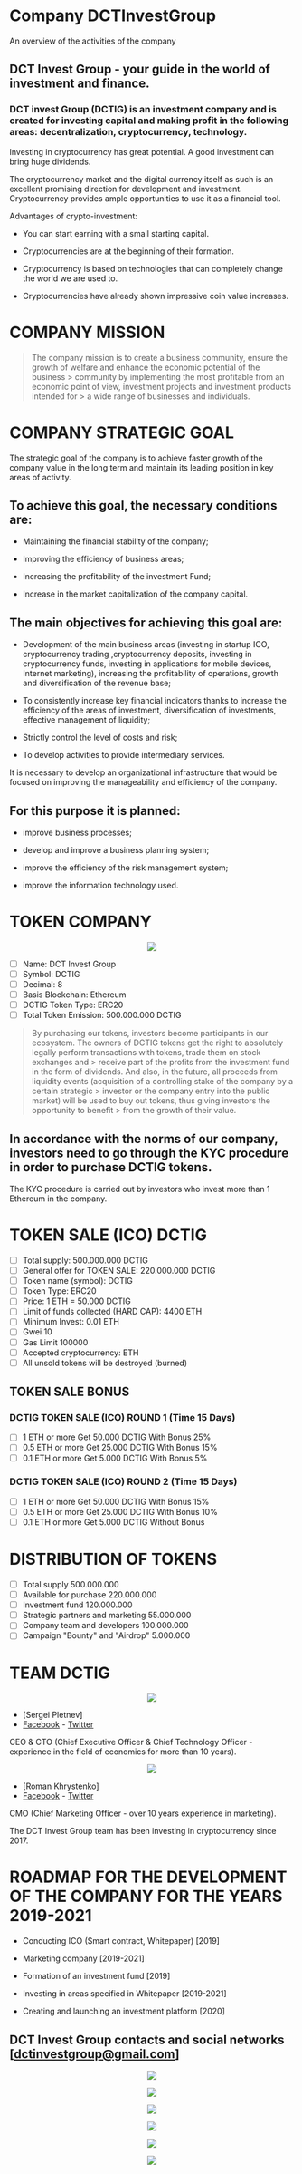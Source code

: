 # Company DCTInvestGroup
An overview of the activities of the company

## DCT Invest Group - your guide in the world of investment and finance.

### DCT invest Group (DCTIG) is an investment company and is created for investing capital and making profit in the following areas: decentralization, cryptocurrency, technology.

Investing in cryptocurrency has great potential.  A good investment can bring huge dividends.

The cryptocurrency market and the digital currency itself as such is an excellent promising direction for development and investment.  Cryptocurrency provides ample opportunities to use it as a financial tool.

Advantages of crypto-investment:

*	You can start earning with a small starting capital.

*	Cryptocurrencies are at the beginning of their formation.

*	Cryptocurrency is based on technologies that can completely change the world we are used to.

*	Cryptocurrencies have already shown impressive coin value increases.

# COMPANY MISSION

> The company mission is to create a business community, ensure the growth of welfare and enhance the economic potential of the business > community by implementing the most profitable from an economic point of view, investment projects and investment products intended for > a wide range of businesses and individuals. 

# COMPANY STRATEGIC GOAL

The strategic goal of the company is to achieve faster growth of the company value in the long term and maintain its leading position in key areas of activity.

## To achieve this goal, the necessary conditions are:

*	Maintaining the financial stability of the company;

*	Improving the efficiency of business areas;

*	Increasing the profitability of the investment Fund;

*	Increase in the market capitalization of the company capital.

## The main objectives for achieving this goal are:

*	Development of the main business areas (investing in startup ICO, cryptocurrency trading ,cryptocurrency deposits, investing in cryptocurrency funds, investing in applications for mobile devices, Internet marketing), increasing the profitability of operations, growth and diversification of the revenue base;

*	To consistently increase key financial indicators thanks to increase the efficiency of the areas of investment, diversification of investments, effective management of liquidity;

*	Strictly control the level of costs and risk;

*	To develop activities to provide intermediary services.

It is necessary to develop an organizational infrastructure that would be focused on improving the manageability and efficiency of the company.

## For this purpose it is planned:

*	improve business processes;

*	develop and improve a business planning system;

*	improve the efficiency of the risk management system;

*	improve the information technology used. 

# TOKEN COMPANY

<center><img src='https://github.com/DCTInvestGroup/About-the-company-DCTInvestGroup/blob/master/image/logo/LOGO_DCTIG_308х308.png'></center>

- [ ] Name: DCT Invest Group
- [ ] Symbol: DCTIG
- [ ] Decimal: 8  
- [ ] Basis Blockchain: Ethereum
- [ ] DCTIG Token Type: ERC20
- [ ] Total Token Emission: 500.000.000 DCTIG 

> By purchasing our tokens, investors become participants in our ecosystem.
> The owners of DCTIG tokens get the right to absolutely legally perform transactions with tokens, trade them on stock exchanges and    > receive part of the profits from the investment fund in the form of dividends. 
> And also, in the future, all proceeds from liquidity events (acquisition of a controlling stake of the company by a certain strategic > investor or the company entry into the public market) will be used to buy out tokens, thus giving investors the opportunity to benefit > from the growth of their value.

## In accordance with the norms of our company, investors need to go through the KYC procedure in order to purchase DCTIG tokens. 
The KYC procedure is carried out by investors who invest more than 1 Ethereum in the company.

# TOKEN SALE (ICO) DCTIG

- [ ] Total supply: 500.000.000 DCTIG
- [ ] General offer for TOKEN SALE: 220.000.000 DCTIG
- [ ] Token name (symbol): DCTIG
- [ ] Token Type: ERC20 
- [ ] Price: 1 ETH = 50.000 DCTIG
- [ ] Limit of funds collected (HARD CAP): 4400 ETH
- [ ] Minimum Invest: 0.01 ETH
- [ ] Gwei 10 
- [ ] Gas Limit 100000
- [ ] Accepted cryptocurrency: ETH
- [ ] All unsold tokens will be destroyed (burned)

## TOKEN SALE BONUS

### DCTIG TOKEN SALE (ICO) ROUND 1 (Time 15 Days) 

- [ ] 1 ETH or more Get 50.000 DCTIG With Bonus 25%
- [ ] 0.5 ETH or more Get 25.000 DCTIG With Bonus 15%
- [ ] 0.1 ETH or more Get 5.000 DCTIG With Bonus 5% 

### DCTIG TOKEN SALE (ICO) ROUND 2 (Time 15 Days) 

- [ ] 1 ETH or more Get 50.000 DCTIG With Bonus 15%
- [ ] 0.5 ETH or more Get 25.000 DCTIG With Bonus 10%
- [ ] 0.1 ETH or more Get 5.000 DCTIG Without Bonus 

# DISTRIBUTION OF TOKENS

- [ ] Total supply 500.000.000
- [ ] Available for purchase 220.000.000
- [ ] Investment fund 120.000.000
- [ ] Strategic partners and marketing 55.000.000
- [ ] Company team and developers 100.000.000
- [ ] Campaign "Bounty" and "Airdrop" 5.000.000

# TEAM DCTIG 

<center><img src='https://github.com/DCTInvestGroup/About-the-company-DCTInvestGroup/blob/master/image/photo%20profile/CEO%20%26%20CTO%20-%20Sergei%20Pletnev.png'></center>

- [Sergei Pletnev] 
- [Facebook](https://www.facebook.com/sergei.pletnev.965)    - [Twitter](https://twitter.com/ps_sergei)

CEO & CTO (Chief Executive Officer & Chief Technology Officer - experience in the field of economics for more than 10 years).

<center><img src='https://github.com/DCTInvestGroup/About-the-company-DCTInvestGroup/blob/master/image/photo%20profile/CMO%20-%20Roman%20Khrystenko.png'></center>

- [Roman Khrystenko] 
- [Facebook](https://www.facebook.com/Rombik0428)    - [Twitter](https://twitter.com/Rombik0428)

CMO (Chief Marketing Officer - over 10 years experience in marketing).

The DCT Invest Group team has been investing in cryptocurrency since 2017.

# ROADMAP FOR THE DEVELOPMENT OF THE COMPANY FOR THE YEARS 2019-2021

*	Conducting ICO (Smart contract, Whitepaper) [2019]

*	Marketing company [2019-2021]

*	Formation of an investment fund [2019] 

*	Investing in areas specified in Whitepaper [2019-2021]

*	Creating and launching an investment platform [2020] 

## DCT Invest Group contacts and social networks [dctinvestgroup@gmail.com]

[<center><img src='https://github.com/DCTInvestGroup/About-the-company-DCTInvestGroup/blob/master/image/icon/sidebar_sites_earth_world_globe_20458.png'></center>](https://www.facebook.com/DCTInvestGroup)

[<center><img src='https://github.com/DCTInvestGroup/About-the-company-DCTInvestGroup/blob/master/image/icon/1491579586-yumminkysocialmedia21_83091.png'></center>](https://www.facebook.com/DCTInvestGroup)

[<center><img src='https://github.com/DCTInvestGroup/About-the-company-DCTInvestGroup/blob/master/image/icon/1491579542-yumminkysocialmedia22_83078.png'></center>](https://twitter.com/DCTInvestGroup)

[<center><img src='https://github.com/DCTInvestGroup/About-the-company-DCTInvestGroup/blob/master/image/icon/telegram_icon-icons.com_72055.png'></center>](https://t.me/DCTInvestGroup_Community)

[<center><img src='https://github.com/DCTInvestGroup/About-the-company-DCTInvestGroup/blob/master/image/icon/Reddit_social_media_corporate_logo_icon-icons.com_67675.png'></center>](https://www.reddit.com/user/DCTInvestGroup)

[<center><img src='https://github.com/DCTInvestGroup/About-the-company-DCTInvestGroup/blob/master/image/icon/1491580651-yumminkysocialmedia28_83061.png'></center>](https://www.youtube.com/channel/UC-mJB5VEWUmpVt6PviMsUEA)

